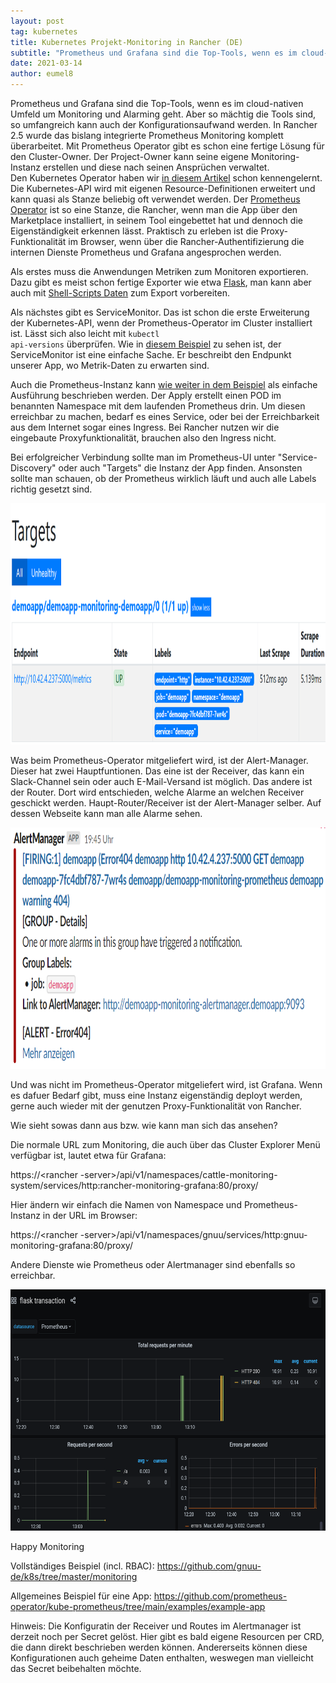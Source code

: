 ```yaml
---
layout: post
tag: kubernetes
title: Kubernetes Projekt-Monitoring in Rancher (DE)
subtitle: "Prometheus und Grafana sind die Top-Tools, wenn es im cloud-nativen Umfeld um Monitoring und Alarming geht. Aber so mächtig die Tools sind, so umfangreich kann auch der Konfigurationsaufwand werden. In Rancher 2.5 wurde das bislang integrierte&hellip;"
date: 2021-03-14
author: eumel8
---
```


Prometheus und Grafana sind die Top-Tools, wenn es im cloud-nativen Umfeld um Monitoring und Alarming geht. Aber so mächtig die Tools sind, so umfangreich kann auch der Konfigurationsaufwand werden. In Rancher 2.5 wurde das bislang integrierte Prometheus Monitoring komplett überarbeitet. Mit Prometheus Operator gibt es schon eine fertige Lösung für den Cluster-Owner. Der Project-Owner kann seine eigene Monitoring-Instanz erstellen und diese nach seinen Ansprüchen verwaltet.
<br/>
Den Kubernetes Operator haben wir <a href="https://blog.eumelnet.de/blogs/blog8.php/schwarzer-guertel-dan-5-kubernetes-operator">in diesem Artikel</a> schon kennengelernt. Die Kubernetes-API wird mit eigenen Resource-Definitionen erweitert und kann quasi als Stanze beliebig oft verwendet werden. Der <a href="https://github.com/prometheus-operator">Prometheus Operator</a> ist so eine Stanze, die Rancher, wenn man die App über den Marketplace installiert, in seinem Tool eingebettet hat und dennoch die Eigenständigkeit erkennen lässt. Praktisch zu erleben ist die Proxy-Funktionalität im Browser, wenn über die Rancher-Authentifizierung die internen Dienste Prometheus und Grafana angesprochen werden. 

Als erstes muss die Anwendungen Metriken zum Monitoren exportieren. Dazu gibt es meist schon fertige Exporter wie etwa <a href="https://pypi.org/project/prometheus-flask-exporter/">Flask</a>, man kann aber auch mit <a href="https://github.com/prometheus-community/node-exporter-textfile-collector-scripts/blob/master/md_info_detail.sh">Shell-Scripts Daten</a> zum Export vorbereiten.

Als nächstes gibt es ServiceMonitor. Das ist schon die erste Erweiterung der Kubernetes-API, wenn der Prometheus-Operator im Cluster installiert ist. Lässt sich also leicht mit <code>kubectl api-versions</code> überprüfen. Wie in <a href="https://github.com/prometheus-operator/kube-prometheus/blob/main/examples/example-app/servicemonitor-frontend.yaml">diesem Beispiel</a> zu sehen ist, der ServiceMonitor ist eine einfache Sache. Er beschreibt den Endpunkt unserer App, wo Metrik-Daten zu erwarten sind.

Auch die Prometheus-Instanz kann <a href="https://github.com/prometheus-operator/kube-prometheus/blob/main/examples/example-app/prometheus-frontend.yaml">wie weiter in dem Beispiel</a> als einfache Ausführung beschrieben werden. Der Apply erstellt einen POD im benannten Namespace mit dem laufenden Prometheus drin. Um diesen erreichbar zu machen, bedarf es eines Service, oder bei der Erreichbarkeit aus dem Internet sogar eines Ingress. Bei Rancher nutzen wir die eingebaute Proxyfunktionalität, brauchen also den Ingress nicht.

Bei erfolgreicher Verbindung sollte man im Prometheus-UI unter "Service-Discovery" oder auch "Targets" die Instanz der App finden. Ansonsten sollte man schauen, ob der Prometheus wirklich läuft und auch alle Labels richtig gesetzt sind.

<img src="/images/quick-uploads/kubernetes-projekt-monitoring-in-rancher/2021-03-15_3_.png" width="585" height="386"/>

Was beim Prometheus-Operator mitgeliefert wird, ist der Alert-Manager. Dieser hat zwei Hauptfuntionen. Das eine ist der Receiver, das kann ein Slack-Channel sein oder auch E-Mail-Versand ist möglich. Das andere ist der Router. Dort wird entschieden, welche Alarme an welchen Receiver geschickt werden. Haupt-Router/Receiver ist der Alert-Manager selber. Auf dessen Webseite kann man alle Alarme sehen.

<img src="/images/quick-uploads/kubernetes-projekt-monitoring-in-rancher/rancheralert.png" width="585" height="386"/>

Und was nicht im Prometheus-Operator mitgeliefert wird, ist Grafana. Wenn es dafuer Bedarf gibt, muss eine Instanz eigenständig deployt werden, gerne auch wieder mit der genutzen Proxy-Funktionalität von Rancher.

Wie sieht sowas dann aus bzw. wie kann man sich das ansehen?

Die normale URL zum Monitoring, die auch über das Cluster Explorer Menü verfügbar ist, lautet etwa für Grafana:

https://<rancher -server>/api/v1/namespaces/cattle-monitoring-system/services/http:rancher-monitoring-grafana:80/proxy/

Hier ändern wir einfach die Namen von Namespace und Prometheus-Instanz in der URL im Browser:

https://<rancher -server>/api/v1/namespaces/gnuu/services/http:gnuu-monitoring-grafana:80/proxy/

Andere Dienste wie Prometheus oder Alertmanager sind ebenfalls so erreichbar.

<img src="/images/quick-uploads/kubernetes-projekt-monitoring-in-rancher/2021-03-15_2_.png" width="585" height="386"/>

Happy Monitoring

Vollständiges Beispiel (incl. RBAC): https://github.com/gnuu-de/k8s/tree/master/monitoring

Allgemeines Beispiel für eine App: https://github.com/prometheus-operator/kube-prometheus/tree/main/examples/example-app

Hinweis: Die Konfiguratin der Receiver und Routes im Alertmanager ist derzeit noch per Secret gelöst. Hier gibt es bald eigene Resourcen per CRD, die dann direkt beschrieben werden können. Andererseits können diese Konfigurationen auch geheime Daten enthalten, weswegen man vielleicht das Secret beibehalten möchte.</rancher></rancher>
